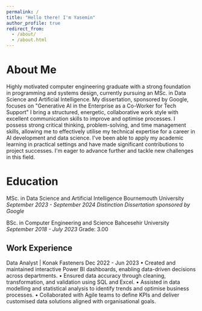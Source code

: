 ```yaml
---
permalink: /
title: "Hello there! I'm Yasemin"
author_profile: true
redirect_from: 
  - /about/
  - /about.html
---
```


About Me
======
Highly motivated computer engineering graduate with a strong foundation in programming and systems design, currently pursuing an MSc. in Data Science and Artificial Intelligence. My dissertation, sponsored by Google, focuses on "Generative AI in the Enterprise as a Co-Worker for Tech Support" I bring a structured, energetic, collaborative work style with excellent communication skills to improve and optimise processes. I possess strong critical thinking, problem-solving, and time management skills, allowing me to effectively utilise my technical expertise for a career in AI development and data science. I've been able to apply my academic learning in practical settings and have made significant contributions to project successes. I'm eager to advance further and tackle new challenges in this field.

Education
======
MSc. in Data Science and Artificial Intelligence
Bournemouth University
_September 2023 - September 2024_
_Distinction_
_Dissertation sponsored by Google_

BSc. in Computer Engineering and Science
Bahcesehir University
_September 2018 - July 2023_
Grade: 3.00

Work Experience
------
Data Analyst | Konak Fasteners                                               Dec 2022 - Jun 2023
• Created and maintained interactive Power BI dashboards, enabling data-driven decisions across departments.
• Ensured data accuracy through cleaning, transformation, and validation using SQL and Excel.
• Assisted in data modelling and statistical analysis to identify trends and optimise business processes.
• Collaborated with Agile teams to define KPIs and deliver customised data solutions aligned with organisational goals.
